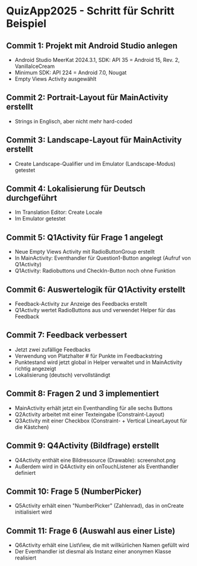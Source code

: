# QuizApp2025 - Schritt für Schritt Beispiel

## Commit 1: Projekt mit Android Studio anlegen
+ Android Studio MeerKat 2024.3.1, SDK: API 35 = Android 15, Rev. 2,  VanillaIceCream
+ Minimum SDK: API 224 = Android 7.0, Nougat
+ Empty Views Activity ausgewählt

## Commit 2: Portrait-Layout für MainActivity erstellt
+ Strings in Englisch, aber nicht mehr hard-coded

## Commit 3: Landscape-Layout für MainActivity erstellt
+ Create Landscape-Qualifier und im Emulator (Landscape-Modus) getestet

## Commit 4: Lokalisierung für Deutsch durchgeführt
+ Im Translation Editor: Create Locale
+ Im Emulator getestet

## Commit 5: Q1Activity für Frage 1 angelegt
+ Neue Empty Views Activity mit RadioButtonGroup erstellt
+ In MainActivity: Eventhandler für Question1-Button angelegt (Aufruf von Q1Activity)
+ Q1Activity: Radiobuttons und CheckIn-Button noch ohne Funktion

## Commit 6: Auswertelogik für Q1Activity erstellt
+ Feedback-Activity zur Anzeige des Feedbacks erstellt
+ Q1Activity wertet RadioButtons aus und verwendet Helper für das Feedback

## Commit 7: Feedback verbessert
+ Jetzt zwei zufällige Feedbacks
+ Verwendung von Platzhalter # für Punkte im Feedbackstring
+ Punktestand wird jetzt global in Helper verwaltet und in MainActivity richtig angezeigt
+ Lokalisierung (deutsch) vervollständigt

## Commit 8: Fragen 2 und 3 implementiert
+ MainActivity erhält jetzt ein Eventhandling für alle sechs Buttons
+ Q2Activity arbeitet mit einer Texteingabe (Constraint-Layout)
+ Q3Activity mit einer Checkbox (Constraint- + Vertical LinearLayout für die Kästchen)

## Commit 9: Q4Activity (Bildfrage) erstellt
+ Q4Activity enthält eine Bildressource (Drawable): screenshot.png
+ Außerdem wird in Q4Activity ein onTouchListener als Eventhandler definiert

## Commit 10: Frage 5 (NumberPicker)
+ Q5Activity erhält einen "NumberPicker" (Zahlenrad), das in onCreate initialisiert wird

## Commit 11: Frage 6 (Auswahl aus einer Liste)
+ Q6Activity erhält eine ListView, die mit willkürlichen Namen gefüllt wird
+ Der Eventhandler ist diesmal als Instanz einer anonymen Klasse realisiert